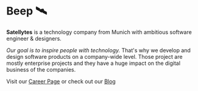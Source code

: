 # Beep 🛰

**Satellytes** is a technology company from Munich with ambitious software engineer & designers. 

*Our goal is to inspire people with technology.* That's why we develop and design software products on a company-wide level. Those project are mostly enterprise projects and they have a huge impact on the digital business of the companies. 

Visit our [Career Page](https://satellytes.com/career/) or check out our [Blog](https://satellytes.com/blog/)
